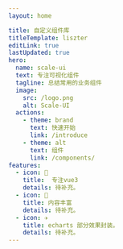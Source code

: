 ```yaml
---
layout: home

title: 自定义组件库
titleTemplate: liszter
editLink: true
lastUpdated: true
hero:
  name: scale-ui
  text: 专注可视化组件
  tagline: 总结常用的业务组件
  image:
    src: /logo.png
    alt: Scale-UI
  actions:
    - theme: brand
      text: 快速开始
      link: /introduce
    - theme: alt
      text: 组件
      link: /components/
features:
  - icon: 🔨
    title:  专注vue3
    details: 待补充。
  - icon: 🧩
    title: 内容丰富
    details: 待补充。
  - icon: ✈️
    title: echarts 部分效果封装。
    details: 待补充。
---
```


